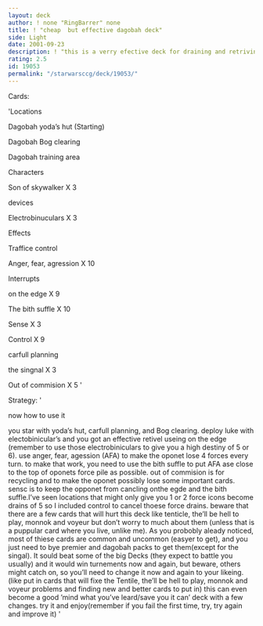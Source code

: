 ```yaml
---
layout: deck
author: ! none "RingBarrer" none
title: ! "cheap  but effective dagobah deck"
side: Light
date: 2001-09-23
description: ! "this is a verry efective deck for draining and retriving."
rating: 2.5
id: 19053
permalink: "/starwarsccg/deck/19053/"
---
```

Cards: 

'Locations


Dagobah yoda’s hut (Starting)

Dagobah Bog clearing

Dagobah training area


Characters


Son of skywalker X 3


devices


Electrobinuculars X 3


Effects


Traffice control

Anger, fear, agression X 10


Interrupts


on the edge X 9

The bith suffle X 10

Sense X 3

Control X 9

carfull planning

the singnal X 3

Out of commision X 5  '

Strategy: '

now how to use it


you star with yoda’s hut, carfull planning, and Bog clearing. deploy luke with electobinicular’s and you got an effective retivel useing on the edge (remember to use those electrobiniculars to give you a high destiny of 5 or 6). use anger, fear, agession (AFA) to make the oponet lose 4 forces every turn. to make that work, you need to use the bith suffle to put AFA ase close to the top of oponets force pile as possible. out of commision is for recycling and to make the oponet possibly lose some important cards. sensc is to keep the opponet from cancling onthe egde and the bith suffle.I’ve seen locations that might only give you 1 or 2 force icons become drains of 5 so I included control to cancel thoese force drains. beware that there are a few cards that will hurt this deck like tenticle, the’ll be hell to play, monnok and voyeur but don’t worry to much about them (unless that is  a puppular card where you live, unlike me). As you probobly aleady noticed, most of thiese cards are common and uncommon (easyer to get), and you just need to bye premier and dagobah packs to get them(except for the singal). It sould beat some of the big Decks (they expect to battle you usually) and it would win turnements now and again, but beware, others might catch on, so you’ll need to change it now and again to your likeing.(like put in cards that will fixe the Tentile, the’ll be hell to play, monnok and voyeur problems and finding new and better cards to put in) this can even become a good ’mind what you’ve leard/save you it can’ deck with a few changes. try it and enjoy(remember if you fail the first time, try, try again and improve it) '
